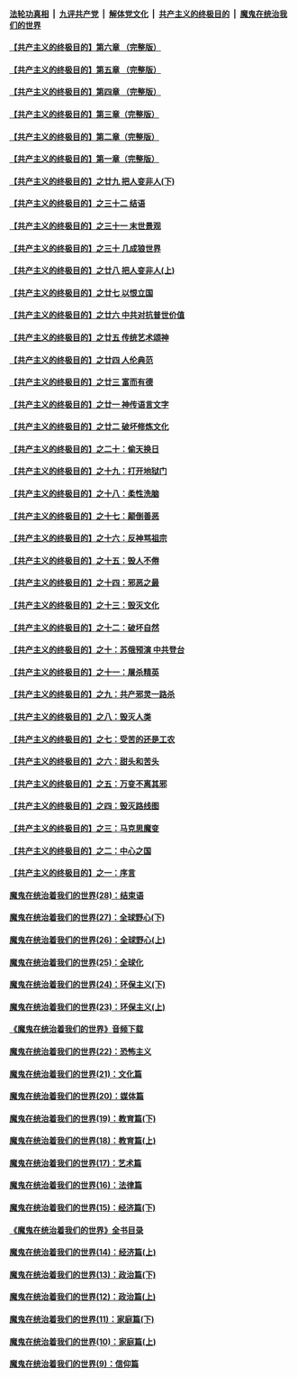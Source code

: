 ####  [法轮功真相](../../../../basic/blob/master/README.md?t=05301031) &nbsp;|&nbsp; [九评共产党](../../../../9ping.md/blob/master/README.md?t=05301031) &nbsp;|&nbsp; [解体党文化](../../../../jtdwh.md/blob/master/README.md?t=05301031)  &nbsp;|&nbsp; [共产主义的终极目的](../../../../gczydzjmd.md/blob/master/README.md?t=05301031) &nbsp;|&nbsp; [魔鬼在统治我们的世界](../../../../mgztzwmdsj.md/blob/master/README.md?t=05301031) 

#### [【共产主义的终极目的】第六章 （完整版）](../pages/nsc422/n11428913.md?t=05301031) 

#### [【共产主义的终极目的】第五章 （完整版）](../pages/nsc422/n11428912.md?t=05301031) 

#### [【共产主义的终极目的】第四章 （完整版）](../pages/nsc422/n11428907.md?t=05301031) 

#### [【共产主义的终极目的】第三章（完整版）](../pages/nsc422/n11428848.md?t=05301031) 

#### [【共产主义的终极目的】第二章（完整版）](../pages/nsc422/n11428831.md?t=05301031) 

#### [【共产主义的终极目的】第一章（完整版）](../pages/nsc422/n11417651.md?t=05301031) 

#### [【共产主义的终极目的】之廿九 把人变非人(下)](../pages/nsc422/n11344140.md?t=05301031) 

#### [【共产主义的终极目的】之三十二 结语](../pages/nsc422/n11360535.md?t=05301031) 

#### [【共产主义的终极目的】之三十一 末世景观](../pages/nsc422/n11351129.md?t=05301031) 

#### [【共产主义的终极目的】之三十 几成狼世界](../pages/nsc422/n11348280.md?t=05301031) 

#### [【共产主义的终极目的】之廿八 把人变非人(上)](../pages/nsc422/n11340492.md?t=05301031) 

#### [【共产主义的终极目的】之廿七 以恨立国](../pages/nsc422/n11336944.md?t=05301031) 

#### [【共产主义的终极目的】之廿六 中共对抗普世价值](../pages/nsc422/n11324785.md?t=05301031) 

#### [【共产主义的终极目的】之廿五 传统艺术颂神](../pages/nsc422/n11296396.md?t=05301031) 

#### [【共产主义的终极目的】之廿四 人伦典范](../pages/nsc422/n11296397.md?t=05301031) 

#### [【共产主义的终极目的】之廿三 富而有德](../pages/nsc422/n11283598.md?t=05301031) 

#### [【共产主义的终极目的】之廿一 神传语言文字](../pages/nsc422/n11263265.md?t=05301031) 

#### [【共产主义的终极目的】之廿二 破坏修炼文化](../pages/nsc422/n11245728.md?t=05301031) 

#### [【共产主义的终极目的】之二十：偷天换日](../pages/nsc422/n11238846.md?t=05301031) 

#### [【共产主义的终极目的】之十九：打开地狱门](../pages/nsc422/n11206376.md?t=05301031) 

#### [【共产主义的终极目的】之十八：柔性洗脑](../pages/nsc422/n11199994.md?t=05301031) 

#### [【共产主义的终极目的】之十七：颠倒善恶](../pages/nsc422/n11179782.md?t=05301031) 

#### [【共产主义的终极目的】之十六：反神骂祖宗](../pages/nsc422/n11166798.md?t=05301031) 

#### [【共产主义的终极目的】之十五：毁人不倦](../pages/nsc422/n11166792.md?t=05301031) 

#### [【共产主义的终极目的】之十四：邪恶之最](../pages/nsc422/n11150249.md?t=05301031) 

#### [【共产主义的终极目的】之十三：毁灭文化](../pages/nsc422/n11135227.md?t=05301031) 

#### [【共产主义的终极目的】之十二：破坏自然](../pages/nsc422/n11135214.md?t=05301031) 

#### [【共产主义的终极目的】之十：苏俄预演 中共登台](../pages/nsc422/n11118424.md?t=05301031) 

#### [【共产主义的终极目的】之十一：屠杀精英](../pages/nsc422/n11118442.md?t=05301031) 

#### [【共产主义的终极目的】之九：共产邪灵一路杀](../pages/nsc422/n11114139.md?t=05301031) 

#### [【共产主义的终极目的】之八：毁灭人类](../pages/nsc422/n11108503.md?t=05301031) 

#### [【共产主义的终极目的】之七：受苦的还是工农](../pages/nsc422/n11101809.md?t=05301031) 

#### [【共产主义的终极目的】之六：甜头和苦头](../pages/nsc422/n11096971.md?t=05301031) 

#### [【共产主义的终极目的】之五：万变不离其邪](../pages/nsc422/n11091285.md?t=05301031) 

#### [【共产主义的终极目的】之四：毁灭路线图](../pages/nsc422/n11086284.md?t=05301031) 

#### [【共产主义的终极目的】之三：马克思魔变](../pages/nsc422/n11061941.md?t=05301031) 

#### [【共产主义的终极目的】之二：中心之国](../pages/nsc422/n11047728.md?t=05301031) 

#### [【共产主义的终极目的】之一：序言](../pages/nsc422/n11086077.md?t=05301031) 

#### [魔鬼在统治着我们的世界(28)：结束语](../pages/nsc422/n10936246.md?t=05301031) 

#### [魔鬼在统治着我们的世界(27)：全球野心(下)](../pages/nsc422/n10928319.md?t=05301031) 

#### [魔鬼在统治着我们的世界(26)：全球野心(上)](../pages/nsc422/n10900318.md?t=05301031) 

#### [魔鬼在统治着我们的世界(25)：全球化](../pages/nsc422/n10788205.md?t=05301031) 

#### [魔鬼在统治着我们的世界(24)：环保主义(下)](../pages/nsc422/n10695307.md?t=05301031) 

#### [魔鬼在统治着我们的世界(23)：环保主义(上)](../pages/nsc422/n10688613.md?t=05301031) 

#### [《魔鬼在统治着我们的世界》音频下载](../pages/nsc422/n10635553.md?t=05301031) 

#### [魔鬼在统治着我们的世界(22)：恐怖主义](../pages/nsc422/n10614727.md?t=05301031) 

#### [魔鬼在统治着我们的世界(21)：文化篇](../pages/nsc422/n10597706.md?t=05301031) 

#### [魔鬼在统治着我们的世界(20)：媒体篇](../pages/nsc422/n10586579.md?t=05301031) 

#### [魔鬼在统治着我们的世界(19)：教育篇(下)](../pages/nsc422/n10564808.md?t=05301031) 

#### [魔鬼在统治着我们的世界(18)：教育篇(上)](../pages/nsc422/n10526970.md?t=05301031) 

#### [魔鬼在统治着我们的世界(17)：艺术篇](../pages/nsc422/n10499093.md?t=05301031) 

#### [魔鬼在统治着我们的世界(16)：法律篇](../pages/nsc422/n10485969.md?t=05301031) 

#### [魔鬼在统治着我们的世界(15)：经济篇(下)](../pages/nsc422/n10469975.md?t=05301031) 

#### [《魔鬼在统治着我们的世界》全书目录](../pages/nsc422/n10464261.md?t=05301031) 

#### [魔鬼在统治着我们的世界(14)：经济篇(上)](../pages/nsc422/n10457370.md?t=05301031) 

#### [魔鬼在统治着我们的世界(13)：政治篇(下)](../pages/nsc422/n10448270.md?t=05301031) 

#### [魔鬼在统治着我们的世界(12)：政治篇(上)](../pages/nsc422/n10444576.md?t=05301031) 

#### [魔鬼在统治着我们的世界(11)：家庭篇(下)](../pages/nsc422/n10440961.md?t=05301031) 

#### [魔鬼在统治着我们的世界(10)：家庭篇(上)](../pages/nsc422/n10435448.md?t=05301031) 

#### [魔鬼在统治着我们的世界(9)：信仰篇](../pages/nsc422/n10432159.md?t=05301031) 

